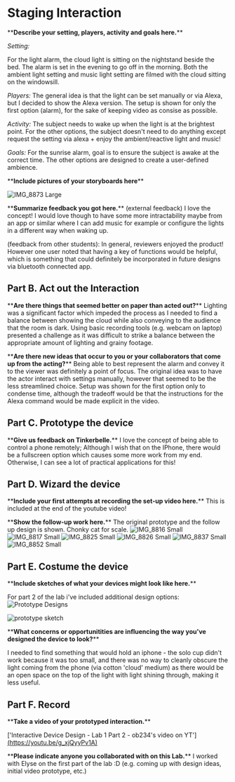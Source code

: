


# Staging Interaction

\*\***Describe your setting, players, activity and goals here.**\*\*

*Setting:* 

For the light alarm, the cloud light is sitting on the nightstand beside the bed. The alarm is set in the evening to go off in the morning. Both the ambient light setting and music light setting are filmed with the cloud sitting on the windowsill. 

*Players:* The general idea is that the light can be set manually or via Alexa, but I decided to show the Alexa version. The setup is shown for only the first option (alarm), for the sake of keeping video as consise as possible. 

*Activity:* The subject needs to wake up when the light is at the brightest point. For the other options, the subject doesn't need to do anything except request the setting via alexa + enjoy the ambient/reactive light and music! 

*Goals:* For the sunrise alarm, goal is to ensure the subject is awake at the correct time. The other options are designed to create a user-defined ambience. 

\*\***Include pictures of your storyboards here**\*\*

![IMG_8873 Large](https://github.com/ob234/ob234s-Interactive-Lab-Hub/blob/7bc9ba4e75ecd817c19e21efa0dab1b93995ff32/Lab%201/Storyboard.jpeg)

\*\***Summarize feedback you got here.**\*\*
(external feedback) I love the concept! I would love though to have some more intractability maybe from an app or similar where I can add music for example or configure the lights in a different way when waking up. 

(feedback from other students): In general, reviewers enjoyed the product! However one user noted that having a key of functions would be helpful, which is something that could definitely be incorporated in future designs via bluetooth connected app. 

## Part B. Act out the Interaction

\*\***Are there things that seemed better on paper than acted out?**\*\*
Lighting was a significant factor which impeded the process as I needed to find a balance between showing the cloud while also conveying to the audience that the room is dark. Using basic recording tools (e.g. webcam on laptop) presented a challenge as it was difficult to strike a balance between the appropriate amount of lighting and grainy footage. 

\*\***Are there new ideas that occur to you or your collaborators that come up from the acting?**\*\*
Being able to best represent the alarm and convey it to the viewer was definitely a point of focus. The original idea was to have the actor interact with settings manually, however that seemed to be the less streamlined choice. Setup was shown for the first option only to condense time, although the tradeoff would be that the instructions for the Alexa command would be made explicit in the video.  


## Part C. Prototype the device

\*\***Give us feedback on Tinkerbelle.**\*\*
I love the concept of being able to control a phone remotely; Although I wish that on the IPhone, there would be a fullscreen option which causes some more work from my end. Otherwise, I can see a lot of practical applications for this!

## Part D. Wizard the device

\*\***Include your first attempts at recording the set-up video here.**\*\*
This is included at the end of the youtube video! 

\*\***Show the follow-up work here.**\*\*
The original prototype and the follow up design is shown. Chonky cat for scale. 
![IMG_8816 Small](https://user-images.githubusercontent.com/112089774/187350023-b51aa511-b3d2-43af-941a-8ea4ff7158b9.jpeg)
![IMG_8817 Small](https://user-images.githubusercontent.com/112089774/187350024-023890ad-5be8-493f-bf7b-e197adb665b0.jpeg)
![IMG_8825 Small](https://user-images.githubusercontent.com/112089774/187350025-7773f5a1-7915-4cfd-ad58-05f1eebf35fe.jpeg)
![IMG_8826 Small](https://user-images.githubusercontent.com/112089774/187350028-22eea4c4-14bd-43a2-a5fe-109fad1f3660.jpeg)
![IMG_8837 Small](https://user-images.githubusercontent.com/112089774/187350030-1f55a935-ba91-41d4-8ed1-e2adf7d9b14a.jpeg)
![IMG_8852 Small](https://user-images.githubusercontent.com/112089774/187350031-c42bca9c-552e-4cda-a038-1c98dd000ba0.jpeg)

## Part E. Costume the device

\*\***Include sketches of what your devices might look like here.**\*\*

For part 2 of the lab i've included additional design options: 
![Prototype Designs](https://github.com/ob234/ob234s-Interactive-Lab-Hub/blob/7bc9ba4e75ecd817c19e21efa0dab1b93995ff32/Lab%201/Prototype%20Designs.jpeg)

![prototype sketch](https://user-images.githubusercontent.com/112089774/187350592-de84ea1b-836b-47d4-aa6c-ab47a01f93cf.jpeg)

\*\***What concerns or opportunitities are influencing the way you've designed the device to look?**\*\*

I needed to find something that would hold an iphone - the solo cup didn't work because it was too small, and there was no way to cleanly obscure the light coming from the phone (via cotton 'cloud' medium) as there would be an open space on the top of the light with light shining through, making it less useful. 

## Part F. Record

\*\***Take a video of your prototyped interaction.**\*\*

['Interactive Device Design - Lab 1 Part 2 - ob234's video on YT'][(https://youtu.be/g_xjQyyPv1A)](https://youtu.be/znK4aILHDoU)

\*\***Please indicate anyone you collaborated with on this Lab.**\*\*
I worked with Elyse on the first part of the lab :D (e.g. coming up with design ideas, initial video prototype, etc.) 

